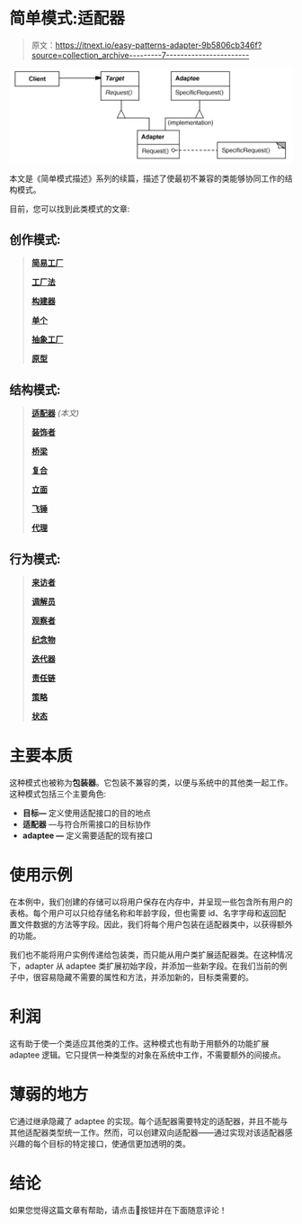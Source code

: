 # 简单模式:适配器

> 原文：<https://itnext.io/easy-patterns-adapter-9b5806cb346f?source=collection_archive---------7----------------------->

![](img/b0986b1a863923727f984f6729cab690.png)

本文是《简单模式描述》系列的续篇，描述了使最初不兼容的类能够协同工作的结构模式。

目前，您可以找到此类模式的文章:

## 创作模式:

> [**简易工厂**](/easy-patterns-simple-factory-b946a086fd7e)
> 
> [**工厂法**](/easy-patterns-factory-method-5f27385ac5c)
> 
> [**构建器**](/easy-patterns-builder-d85655bcf8aa)
> 
> [**单个**](/easy-patterns-singleton-283356fb29bf)
> 
> [**抽象工厂**](/easy-patterns-abstract-factory-2325cb398fc6)
> 
> [**原型**](/easy-patterns-prototype-e03ec6962f89)

## 结构模式:

> [**适配器**](/easy-patterns-adapter-9b5806cb346f) *(本文)*
> 
> [**装饰者**](/easy-patterns-decorator-eaa96c0550ea)
> 
> [**桥梁**](/easy-patterns-bridge-28d50dc25f9f)
> 
> [**复合**](/easy-patterns-composite-8b28aa1f158)
> 
> [**立面**](/easy-patterns-facade-8cb185f4f44f)
> 
> [**飞锤**](/easy-patterns-flyweight-dab4c018f7f5)
> 
> [**代理**](/easy-patterns-proxy-45fc3a648020)

## 行为模式:

> [**来访者**](/easy-patterns-visitor-b8ef57eb957)
> 
> [**调解员**](/easy-patterns-mediator-e0bf18fefdf9)
> 
> [**观察者**](/easy-patterns-observer-63c832d41ffd)
> 
> [**纪念物**](/easy-patterns-memento-ce966cec7478)
> 
> [**迭代器**](/easy-patterns-iterator-f5c0dd85957)
> 
> [**责任链**](/easy-patterns-chain-of-responsibility-9a84307ad837)
> 
> [**策略**](/easy-patterns-strategy-ecb6f6fc0ef3)
> 
> [**状态**](/easy-patterns-state-ec87a1a487b4)

# 主要本质

这种模式也被称为**包装器**。它包装不兼容的类，以便与系统中的其他类一起工作。这种模式包括三个主要角色:

*   **目标—** 定义使用适配接口的目的地点
*   **适配器** —与符合所需接口的目标协作
*   **adaptee —** 定义需要适配的现有接口

# 使用示例

在本例中，我们创建的存储可以将用户保存在内存中，并呈现一些包含所有用户的表格。每个用户可以只给存储名称和年龄字段，但也需要 id、名字字母和返回配置文件数据的方法等字段。因此，我们将每个用户包装在适配器类中，以获得额外的功能。

我们也不能将用户实例传递给包装类，而只能从用户类扩展适配器类。在这种情况下，adapter 从 adaptee 类扩展初始字段，并添加一些新字段。在我们当前的例子中，很容易隐藏不需要的属性和方法，并添加新的，目标类需要的。

# 利润

这有助于使一个类适应其他类的工作。这种模式也有助于用额外的功能扩展 adaptee 逻辑。它只提供一种类型的对象在系统中工作，不需要额外的间接点。

# 薄弱的地方

它通过继承隐藏了 adaptee 的实现。每个适配器需要特定的适配器，并且不能与其他适配器类型统一工作。然而，可以创建双向适配器——通过实现对该适配器感兴趣的每个目标的特定接口，使通信更加透明的类。

# 结论

如果您觉得这篇文章有帮助，请点击👏按钮并在下面随意评论！